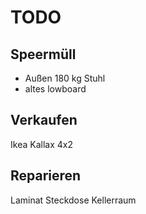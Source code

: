 # TODO

## Speermüll

- Außen 180 kg Stuhl
- altes lowboard

## Verkaufen

Ikea Kallax 4x2


## Reparieren

Laminat
Steckdose Kellerraum
